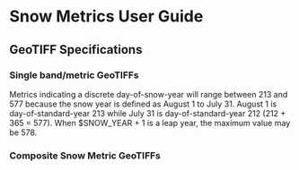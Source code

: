 # Snow Metrics User Guide

## GeoTIFF Specifications
### Single band/metric GeoTIFFs
Metrics indicating a discrete day-of-snow-year will range between 213 and 577 because the snow year is defined as August 1 to July 31. August 1 is day-of-standard-year 213 while July 31 is day-of-standard-year 212 (212 + 365 = 577). When $SNOW_YEAR + 1 is a leap year, the maximum value may be 578.

### Composite Snow Metric GeoTIFFs